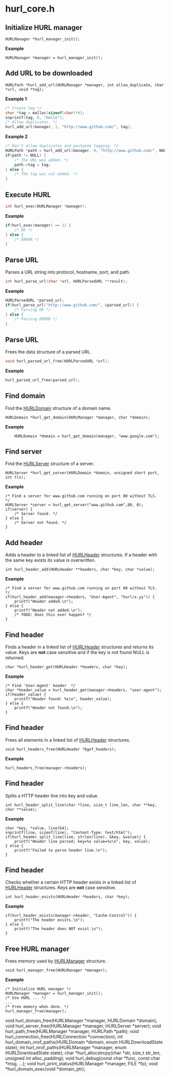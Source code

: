 
hurl_core.h
===

Initialize HURL manager
---
```
HURLManager *hurl_manager_init();
```
**Example**
```
HURLManager *manager = hurl_manager_init();
```

Add URL to be downloaded
---
```
HURLPath *hurl_add_url(HURLManager *manager, int allow_duplicate, char *url, void *tag);
```
**Example 1**
```C
/* Create tag */
char *tag = malloc(sizeof(char)*6);
snprintf(tag, 6, "hello");
/* Allow duplicates. */
hurl_add_url(manager, 1, "http://www.github.com/", tag);
```
**Example 2**
```C
/* Don't allow duplicates and postpone tagging. */
HURLPath *path = hurl_add_url(manager, 0, "http://www.github.com/", NULL);
if(path != NULL) {
	/* The URL was added. */
	path->tag = tag;
} else {
	/* The tag was not added. */
}
```
Execute HURL
---
```C
int hurl_exec(HURLManager *manager);
```
**Example**
```C
if(hurl_exec(manager) == 1) {
	/* OK */
} else {
	/* ERROR */
}
```
Parse URL
---
Parses a URL string into protocol, hostname, port, and path.
```C
int hurl_parse_url(char *url, HURLParsedURL **result);
```
**Example**
```C
HURLParsedURL *parsed_url;
if(hurl_parse_url("http://www.github.com/", &parsed_url)) {
	/* Parsing OK */
} else {
	/* Parsing ERROR */
}
```
Parse URL
---
Frees the data structure of a parsed URL.
```C
void hurl_parsed_url_free(HURLParsedURL *url);
```
**Example**
```C
hurl_parsed_url_free(parsed_url);
```
Find domain
---
Find the [HURLDomain](#HURLDomain) structure of a domain name.
```
HURLDomain *hurl_get_domain(HURLManager *manager, char *domain);
```
**Example**
```
	HURLDomain *domain = hurl_get_domain(manager, "www.google.com");
```
Find server
---
Find the [HURLServer](#HURLServer) structure of a server.
```
HURLServer *hurl_get_server(HURLDomain *domain, unsigned short port, int tls);
```
**Example**
```
/* Find a server for www.github.com running on port 80 without TLS.  */
HURLServer *server = hurl_get_server("www.github.com",80, 0);
if(server) {
	/* Server found. */
} else {
	/* Server not found. */
}
```
Add header
---
Adds a header to a linked list of [HURLHeader](#HURLHeader) structures.
If a header with the same key exists its value is overwritten.
```
int hurl_header_add(HURLHeader **headers, char *key, char *value);
```
**Example**
```
/* Find a server for www.github.com running on port 80 without TLS.  */
if(hurl_header_add(manager->headers, "User-Agent", "hurl/x.yy")) {
	printf("Header added.\n");
} else {
	printf("Header not added.\n");
	/* TODO: Does this ever happen? */
}
```
Find header
---
Finds a header in a linked list of [HURLHeader](#HURLHeader) structures and returns its value.
Keys are **not** case sensitive and if the key is not found NULL is returned.
```
char *hurl_header_get(HURLHeader *headers, char *key);
```
**Example**
```
/* Find 'User-Agent' header  */
char *header_value = hurl_header_get(manager->headers, "user-agent");
if(header_value) {
	printf("Header found: %s\n", header_value);
} else {
	printf("Header not found.\n");
}
```
Find header
---
Frees all elements in a linked list of [HURLHeader](#HURLHeader) structures.
```
void hurl_headers_free(HURLHeader *bgof_headers);
```
**Example**
```
hurl_headers_free(manager->headers);
```
Find header
---
Splits a HTTP header line into key and value.
```
int hurl_header_split_line(char *line, size_t line_len, char **key, char **value);
```
**Example**
```
char *key, *value, line[64];
snprintf(line, sizeof(line), "Content-Type: text/html");
if(hurl_header_split_line(line, strlen(line), &key, &value)) {
	printf("Header line parsed; key=%s value=%s\n", key, value);
} else {
	printf("Failed to parse header line.\n");
}
```
Find header
---
Checks whether a certain HTTP header exists in a linked list of [HURLHeader](#HURLHeader) structures.
Keys are **not** case sensitive.
```
int hurl_header_exists(HURLHeader *headers, char *key);
```
**Example**
```
if(hurl_header_exists(manager->header, "Cache-Control")) {
	printf("The header exists.\n");
} else {
	printf("The header does NOT exist.\n");
}
```
Free HURL manager
---
Frees memory used by [HURLManager](#HURLManager) structure.
```
void hurl_manager_free(HURLManager *manager);
```
**Example**
```
/* Initialize HURL manager */
HURLManager *manager = hurl_manager_init();
/* Use HURL ... */
...
/* Free memory when done. */
hurl_manager_free(manager);
```

void hurl_domain_free(HURLManager *manager, HURLDomain *domain);
void hurl_server_free(HURLManager *manager, HURLServer *server);
void hurl_path_free(HURLManager *manager, HURLPath *path);
void hurl_connection_free(HURLConnection *connection);
int hurl_domain_nrof_paths(HURLDomain *domain, enum HURLDownloadState state);
int hurl_nrof_paths(HURLManager *manager, enum HURLDownloadState state);
char *hurl_allocstrcpy(char *str, size_t str_len, unsigned int alloc_padding);
void hurl_debug(const char *func, const char *msg, ...);
void hurl_print_status(HURLManager *manager, FILE *fp);
void *hurl_domain_exec(void *domain_ptr);
